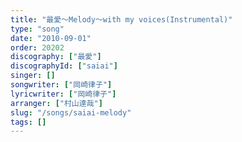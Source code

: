 ```yaml
---
title: "最愛～Melody～with my voices(Instrumental)"
type: "song"
date: "2010-09-01"
order: 20202
discography: ["最愛"]
discographyId: ["saiai"]
singer: []
songwriter: ["岡崎律子"]
lyricwriter: ["岡崎律子"]
arranger: ["村山達哉"]
slug: "/songs/saiai-melody"
tags: []
---
```



